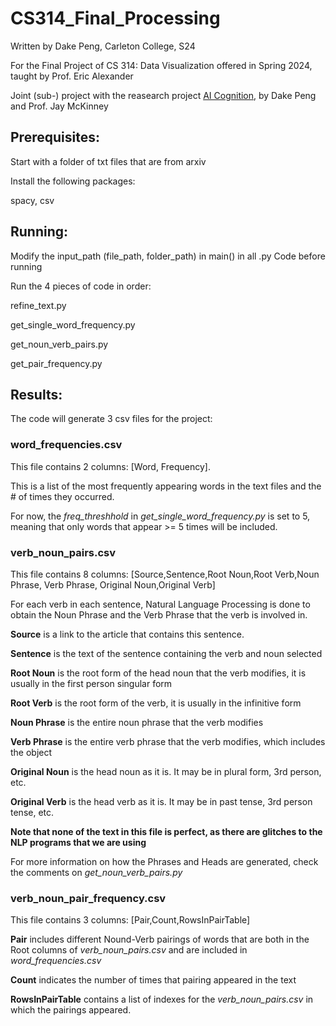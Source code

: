 # CS314_Final_Processing

Written by Dake Peng, Carleton College, S24

For the Final Project of CS 314: Data Visualization offered in Spring 2024, taught by Prof. Eric Alexander

Joint (sub-) project with the reasearch project [AI Cognition](https://github.com/DakePeng/AICognition), by Dake Peng and Prof. Jay McKinney

## Prerequisites:

Start with a folder of txt files that are from arxiv

Install the following packages:

spacy, csv

## Running:

Modify the input_path (file_path, folder_path) in main() in all .py Code before running

Run the 4 pieces of code in order:

refine_text.py

get_single_word_frequency.py

get_noun_verb_pairs.py

get_pair_frequency.py

## Results:

The code will generate 3 csv files for the project:

### word_frequencies.csv 

This file contains 2 columns: [Word, Frequency]. 

This is a list of the most frequently appearing words in the text files and the # of times they occurred.

For now, the _freq_threshhold_ in _get_single_word_frequency.py_ is set to 5, meaning that only words that appear >= 5 times will be included.

### verb_noun_pairs.csv

This file contains 8 columns: [Source,Sentence,Root Noun,Root Verb,Noun Phrase, Verb Phrase, Original Noun,Original Verb]

For each verb in each sentence, Natural Language Processing is done to obtain the Noun Phrase and the Verb Phrase that the verb is involved in. 

**Source** is a link to the article that contains this sentence.

**Sentence** is the text of the sentence containing the verb and noun selected

**Root Noun** is the root form of the head noun that the verb modifies, it is usually in the first person singular form

**Root Verb** is the root form of the verb, it is usually in the infinitive form

**Noun Phrase** is the entire noun phrase that the verb modifies

**Verb Phrase** is the entire verb phrase that the verb modifies, which includes the object

**Original Noun** is the head noun as it is. It may be in plural form, 3rd person, etc.

**Original Verb** is the head verb as it is. It may be in past tense, 3rd person tense, etc.

**Note that none of the text in this file is perfect, as there are glitches to the NLP programs that we are using**

For more information on how the Phrases and Heads are generated, check the comments on _get_noun_verb_pairs.py_

### verb_noun_pair_frequency.csv

This file contains 3 columns: [Pair,Count,RowsInPairTable]

**Pair** includes different Nound-Verb pairings of words that are both in the Root columns of _verb_noun_pairs.csv_ and are included in _word_frequencies.csv_ 

**Count** indicates the number of times that pairing appeared in the text

**RowsInPairTable** contains a list of indexes for the _verb_noun_pairs.csv_ in which the pairings appeared.


